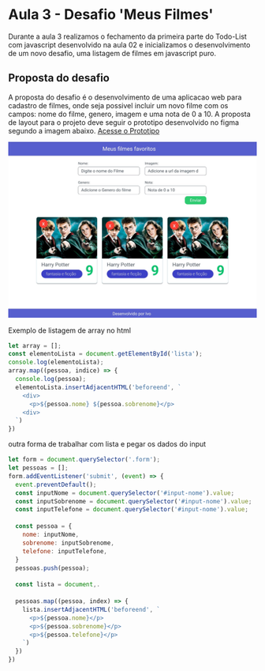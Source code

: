 # Aula 3 - Desafio 'Meus Filmes'

Durante a aula 3 realizamos o fechamento da primeira parte do Todo-List com javascript
desenvolvido na aula 02 e inicializamos o desenvolvimento de um novo desafio, uma listagem de filmes em javascript puro.

## Proposta do desafio

A proposta do desafio é o desenvolvimento de uma aplicacao web para cadastro de filmes, onde seja possivel incluir um novo filme com os campos: nome do filme, genero, imagem e uma nota de 0 a 10.
A proposta de layout para o projeto deve seguir o prototipo desenvolvido no figma segundo a imagem abaixo. [Acesse o Prototipo](https://www.figma.com/file/MQSP4IMMmPyKGRWO4RYtk3/Blue-Filmes?node-id=0%3A1)

![Imagem do projeto](filmes.jpg)

Exemplo de listagem de array no html

```js
let array = [];
const elementoLista = document.getElementById('lista');
console.log(elementoLista);
array.map((pessoa, indice) => {
  console.log(pessoa);
  elementoLista.insertAdjacentHTML('beforeend', `
    <div>
      <p>${pessoa.nome} ${pessoa.sobrenome}</p>
    <div>
  `)
})
```

outra forma de trabalhar com lista e pegar os dados do input

```js
let form = document.querySelector('.form');
let pessoas = [];
form.addEventListener('submit', (event) => {
  event.preventDefault();
  const inputNome = document.querySelector('#input-nome').value;
  const inputSobrenome = document.querySelector('#input-nome').value;
  const inputTelefone = document.querySelector('#input-nome').value;

  const pessoa = {
    nome: inputNome,
    sobrenome: inputSobrenome,
    telefone: inputTelefone,
  }
  pessoas.push(pessoa);

  const lista = document,.
  
  pessoas.map((pessoa, index) => {
    lista.insertAdjacentHTML('beforeend', `
      <p>${pessoa.nome}</p>
      <p>${pessoa.sobrenome}</p>
      <p>${pessoa.telefone}</p>
    `)
  })
})
```
